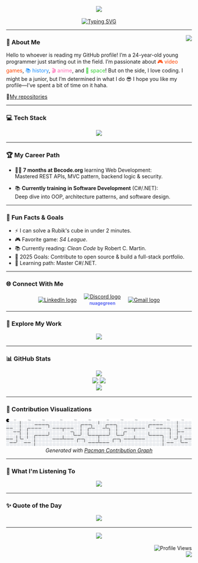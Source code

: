 <div align="center">
  <img src="https://capsule-render.vercel.app/api?type=waving&color=gradient&height=200&section=header&text=Jordan%20Masy&fontSize=80&fontAlignY=35&animation=fadeIn" />
  
  <p>
    <a href="https://git.io/typing-svg">
      <img src="https://readme-typing-svg.herokuapp.com?font=Fira+Code&pause=1000&color=6A5ACD&center=true&vCenter=true&width=435&lines=Backend+Developer;Software+Developer;C%23+Enthusiast;Always+Learning+New+Things" alt="Typing SVG" />
    </a>
  </p>
</div>

---

<img align="right" height="150" src="https://media1.giphy.com/media/v1.Y2lkPTc5MGI3NjExdWszbHQ3OXFhczg1emljaTF0MmNpcDdzaGdxdWo1NWhvZDMzcWkwbCZlcD12MV9pbnRlcm5hbF9naWZfYnlfaWQmY3Q9Zw/ENY5vJgJPEfG3Ym14H/giphy.gif" />

### 💫 About Me

Hello to whoever is reading my GitHub profile! I’m a 24-year-old young programmer just starting out in the field. I’m passionate about <span style="color:#FF4500;">🎮 video games</span>, <span style="color:#1E90FF;">📚 history</span>, <span style="color:#FF69B4;">🎬 anime</span>, and <span style="color:#32CD32;">🚀 space</span>! But on the side, I love coding. I might be a junior, but I’m determined in what I do 😎 I hope you like my profile—I’ve spent a bit of time on it haha.

 🚩[My repositories](https://github.com/MJordanBecode?tab=repositories)


---

### 💻 Tech Stack

<div align="center">
  <img src="https://skillicons.dev/icons?i=cs,dotnet,nextjs,react,ts,js,nodejs,mongodb,postman,git,mysql,ps,figma&perline=7" />
</div>

---

### 🏆 My Career Path

- 🧑‍💻 **7 months at Becode.org** learning Web Development:  
  Mastered REST APIs, MVC pattern, backend logic & security.
  
- 📚 **Currently training in Software Development** (C#/.NET):  
  Deep dive into OOP, architecture patterns, and software design.

---

### 🎯 Fun Facts & Goals

- ⚡ I can solve a Rubik's cube in under 2 minutes.  
- 🎮 Favorite game: *S4 League*.  
- 📚 Currently reading: *Clean Code* by Robert C. Martin.  
- 🥅 2025 Goals: Contribute to open source & build a full-stack portfolio.  
- 🌱 Learning path: Master C#/.NET.

---

### 🌐 Connect With Me

<div align="center" style="display: flex; gap: 20px; align-items: center; flex-wrap: wrap; justify-content: center;">

  <!-- LinkedIn -->
  <span>
    <a href="https://www.linkedin.com/in/jordan-masy/" target="_blank" title="LinkedIn - Jordan Masy">
      <img src="https://raw.githubusercontent.com/maurodesouza/profile-readme-generator/master/src/assets/icons/social/linkedin/default.svg" width="52" height="40" alt="LinkedIn logo" />
    </a>
  </span>

  <!-- Discord -->
  <span style="display: flex; flex-direction: column; align-items: center;">
    <a href="#" target="_blank" title="Discord - nuagegreen">
      <img src="https://raw.githubusercontent.com/maurodesouza/profile-readme-generator/master/src/assets/icons/social/discord/default.svg" width="52" height="40" alt="Discord logo" />
    </a>
    <div style="font-size: 12px; font-weight: bold; color: #5865F2; margin-top: 2px;">
      nuagegreen
    </div>
  </span>

  <!-- Gmail -->
  <span>
    <a href="https://mail.google.com/mail/u/0/#inbox?compose=GTvVlcSKkHdQpXDxGkwZnzxDxMwJMrXlQJHvxfqJDNGzrpmlBNQVMhFJznqlDwpLmFHzPFxdPNnWQ" target="_blank" title="Envoyer un email">
      <img src="https://raw.githubusercontent.com/maurodesouza/profile-readme-generator/master/src/assets/icons/social/gmail/default.svg" width="52" height="40" alt="Gmail logo" />
    </a>
  </span>

</div>

---

### 📁 Explore My Work

<div align="center">
  <a href="https://github.com/MJordanBecode/Becode">
    <img src="https://img.shields.io/badge/🎒_My_Projects-4285F4?style=for-the-badge&logoColor=white" />
  </a>
</div>


---

### 📊 GitHub Stats

<div align="center">
  <img src="https://github-readme-streak-stats.herokuapp.com/?user=MJordanBecode&theme=tokyonight&hide_border=true" />
</div>

<div align="center">
  <img src="https://github-readme-stats.vercel.app/api?username=MJordanBecode&show_icons=true&theme=tokyonight&hide_border=true" height="150" />
  <img src="https://github-readme-stats.vercel.app/api/top-langs?username=MJordanBecode&layout=compact&theme=tokyonight&hide_border=true" height="150" />
</div>

<div align="center">
  <img src="https://github-readme-activity-graph.vercel.app/graph?username=MJordanBecode&theme=tokyo-night&hide_border=true" />
</div>

---

### 🔎 Contribution Visualizations

<picture style="display: flex; gap: 20px; align-items: center; flex-wrap: wrap; justify-content: center;">
  <source media="(prefers-color-scheme: dark)" srcset="https://raw.githubusercontent.com/MJordanBecode/MJordanBecode/output/pacman-contribution-graph-dark.svg">
  <source media="(prefers-color-scheme: light)" srcset="https://raw.githubusercontent.com/MJordanBecode/MJordanBecode/output/pacman-contribution-graph.svg">
  <img alt="pacman contribution graph" src="https://raw.githubusercontent.com/MJordanBecode/MJordanBecode/output/pacman-contribution-graph.svg">
</picture>

<div align="center">
  <i>Generated with <a href="https://abozanona.github.io/pacman-contribution-graph/">Pacman Contribution Graph</a></i>
</div>

---


### 🎵 What I'm Listening To

<div align="center">
  <a href="https://open.spotify.com/user/nuage-green">
    <img src="https://spotify-recently-played-readme.vercel.app/api?user=nuage-green&count=5&unique=true" />
  </a>
</div>

---

### ✨ Quote of the Day

<div align="center">
  <img src="https://quotes-github-readme.vercel.app/api?type=horizontal&theme=tokyonight" />
</div>

---

<!-- ### ☕ Support My Work

<div align="center">
  <a href="https://www.buymeacoffee.com/" target="_blank">
    <img src="https://img.shields.io/badge/Buy_Me_A_Coffee-FFDD00?style=for-the-badge&logo=buy-me-a-coffee&logoColor=black" />
  </a>
</div>

--- -->

<div align="center">
  <img src="https://capsule-render.vercel.app/api?type=waving&color=gradient&height=100&section=footer" />
</div>

<p align="right">
  <img src="https://profile-counter.glitch.me/MJordanBecode/count.svg?" alt="Profile Views" />
  <br />
  <img src="https://img.shields.io/badge/Last_Updated-May_2024-blue?style=flat-square" />
</p>
